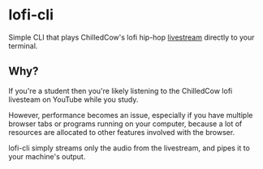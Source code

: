 # lofi-cli
Simple CLI that plays ChilledCow's lofi hip-hop [livestream](https://www.youtube.com/watch?v=hHW1oY26kxQ) directly to your terminal.

## Why?
If you're a student then you're likely listening to the ChilledCow lofi livesteam on YouTube while you study. 

However, performance becomes an issue, especially if you have multiple browser tabs or programs running on your computer, because a lot of resources are allocated to other features involved with the browser. 

lofi-cli simply streams only the audio from the livestream, and pipes it to your machine's output. 

